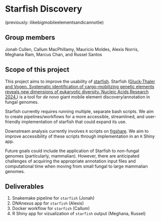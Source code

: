 # Starfish Discovery

(previously: ilikebigmobileelementsandicannotlie)

## Group members

Jonah Cullen, Callum MacPhillamy, Mauricio Moldes, Alexis Norris, Meghana Ram, Marcus Chan, and Russel Santos

## Scope of this project

This project aims to improve the usability of [starfish](https://github.com/egluckthaler/starfish). Starfish ([Gluck-Thaler and Vogen. Systematic identification of cargo-mobilizing genetic elements reveals new dimensions of eukaryotic diversity. Nucleic Acids Research 2024.](https://doi.org/10.1093/nar/gkae327)) is a tool for *de novo* giant mobile element discovery/annotation in fungal genomes. 

Starfish currently requires running multiple, separate bash scripts. We aim to create pipelines/workflows for a more accessible, streamlined, and user-friendly implementation of starfish that could expand its use.

Downstream analysis currently involves `R` scripts on [figshare](https://figshare.com/articles/dataset/Supporting_data_for_Systematic_identification_of_cargo-carrying_genetic_elements_reveals_new_dimensions_of_eukaryotic_diversity_/24430447). We aim to improve accessibility of these scripts through implementation in an `R` Shiny app.

Future goals could include the application of Starfish to non-fungal genomes (particularly, mammalian). However, there are anticipated challenges of acquiring the appropriate annotation input files and computational time when moving from small fungal to large mammalian genomes.

## Deliverables

1. Snakemake pipeline for `starfish` (Jonah)  
2. DNAnexus app for `starfish` (Alexis) 
3. Docker workflow for `starfish` (Callum) 
4. R Shiny app for vizualization of `starfish` output (Meghana, Russel)
